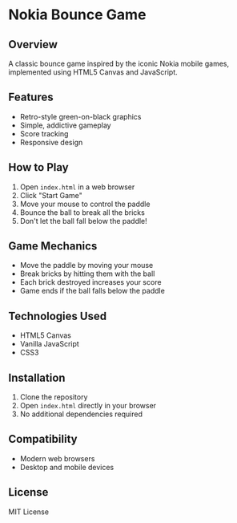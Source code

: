 # Nokia Bounce Game

## Overview
A classic bounce game inspired by the iconic Nokia mobile games, implemented using HTML5 Canvas and JavaScript.

## Features
- Retro-style green-on-black graphics
- Simple, addictive gameplay
- Score tracking
- Responsive design

## How to Play
1. Open `index.html` in a web browser
2. Click "Start Game"
3. Move your mouse to control the paddle
4. Bounce the ball to break all the bricks
5. Don't let the ball fall below the paddle!

## Game Mechanics
- Move the paddle by moving your mouse
- Break bricks by hitting them with the ball
- Each brick destroyed increases your score
- Game ends if the ball falls below the paddle

## Technologies Used
- HTML5 Canvas
- Vanilla JavaScript
- CSS3

## Installation
1. Clone the repository
2. Open `index.html` directly in your browser
3. No additional dependencies required

## Compatibility
- Modern web browsers
- Desktop and mobile devices

## License
MIT License
